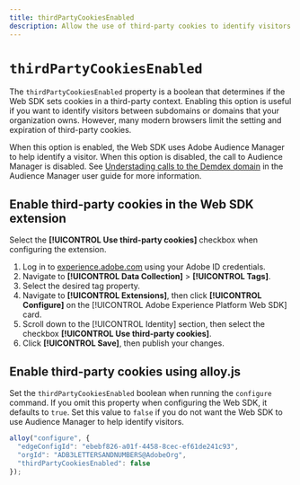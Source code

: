 ```yaml
---
title: thirdPartyCookiesEnabled
description: Allow the use of third-party cookies to identify visitors.
---
```

# `thirdPartyCookiesEnabled`

The `thirdPartyCookiesEnabled` property is a boolean that determines if the Web SDK sets cookies in a third-party context. Enabling this option is useful if you want to identify visitors between subdomains or domains that your organization owns. However, many modern browsers limit the setting and expiration of third-party cookies.

When this option is enabled, the Web SDK uses Adobe Audience Manager to help identify a visitor. When this option is disabled, the call to Audience Manager is disabled. See [Understading calls to the Demdex domain](https://experienceleague.adobe.com/docs/audience-manager/user-guide/reference/demdex-calls.html) in the Audience Manager user guide for more information.

## Enable third-party cookies in the Web SDK extension

Select the **[!UICONTROL Use third-party cookies]** checkbox when configuring the extension.

1. Log in to [experience.adobe.com](https://experience.adobe.com) using your Adobe ID credentials.
1. Navigate to **[!UICONTROL Data Collection]** > **[!UICONTROL Tags]**.
1. Select the desired tag property.
1. Navigate to **[!UICONTROL Extensions]**, then click **[!UICONTROL Configure]** on the [!UICONTROL Adobe Experience Platform Web SDK] card.
1. Scroll down to the [!UICONTROL Identity] section, then select the checkbox **[!UICONTROL Use third-party cookies]**.
1. Click **[!UICONTROL Save]**, then publish your changes.

## Enable third-party cookies using alloy.js

Set the `thirdPartyCookiesEnabled` boolean when running the `configure` command. If you omit this property when configuring the Web SDK, it defaults to `true`. Set this value to `false` if you do not want the Web SDK to use Audience Manager to help identify visitors.

```js
alloy("configure", {
  "edgeConfigId": "ebebf826-a01f-4458-8cec-ef61de241c93",
  "orgId": "ADB3LETTERSANDNUMBERS@AdobeOrg",
  "thirdPartyCookiesEnabled": false
});
```
